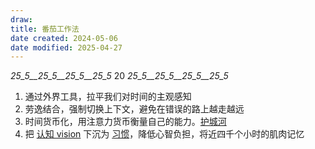 ```yaml
---
draw: 
title: 番茄工作法
date created: 2024-05-06
date modified: 2025-04-27
---
```


_25_5__25_5__25_5__25_5_  20 _25_5__25_5__25_5__25_5_  

1. 通过外界工具，拉平我们对时间的主观感知
2. 劳逸结合，强制切换上下文，避免在错误的路上越走越远
3. 时间货币化，用注意力货币衡量自己的能力。[护城河](护城河.md)
4. 把 [认知 vision](认知%20vision.md) 下沉为 [习惯](习惯)，降低心智负担，将近四千个小时的肌肉记忆
